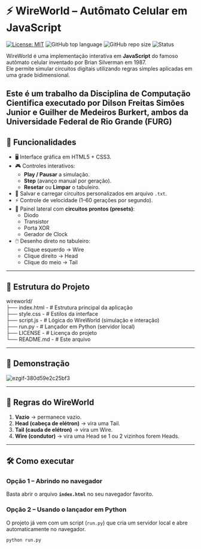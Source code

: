 # ⚡ WireWorld – Autômato Celular em JavaScript

[![License: MIT](https://img.shields.io/badge/License-MIT-yellow.svg)](./LICENSE)
![GitHub top language](https://img.shields.io/github/languages/top/Gui-MB/wireworld)
![GitHub repo size](https://img.shields.io/github/repo-size/Gui-MB/wireworld)
![Status](https://img.shields.io/badge/status-active-success)

WireWorld é uma implementação interativa em **JavaScript** do famoso autômato celular inventado por Brian Silverman em 1987.  
Ele permite simular circuitos digitais utilizando regras simples aplicadas em uma grade bidimensional.


Este é um trabalho da Disciplina de Computação Cientifica executado por Dilson Freitas Simões Junior e Guilher de Medeiros Burkert, ambos da Universidade Federal de Rio Grande (FURG)
---

## 🚀 Funcionalidades

- 🖥️ Interface gráfica em HTML5 + CSS3.
- 🎮 Controles interativos:
  - **Play / Pausar** a simulação.
  - **Step** (avanço manual por geração).
  - **Resetar** ou **Limpar** o tabuleiro.
- 💾 Salvar e carregar circuitos personalizados em arquivo `.txt`.
- ⚡ Controle de velocidade (1–60 gerações por segundo).
- 🔧 Painel lateral com **circuitos prontos (presets)**:
  - Diodo
  - Transistor
  - Porta XOR
  - Gerador de Clock
- 🖱️ Desenho direto no tabuleiro:
  - Clique esquerdo → Wire
  - Clique direito → Head
  - Clique do meio → Tail

---

## 📂 Estrutura do Projeto

wireworld/
<br>
├── index.html    - # Estrutura principal da aplicação<br>
├── style.css     - # Estilos da interface<br>
├── script.js     - # Lógica do WireWorld (simulação e interação)<br>
├── run.py        - # Lançador em Python (servidor local)<br>
├── LICENSE       - # Licença do projeto<br>
└── README.md     - # Este arquivo<br>

---

## 🎥 Demonstração

![ezgif-380d59e2c25bf3](https://github.com/user-attachments/assets/d44e93de-de27-4d41-b6c5-fe7aa0b07dff)

---

## 📜 Regras do WireWorld

1. **Vazio** → permanece vazio.  
2. **Head (cabeça de elétron)** → vira uma Tail.  
3. **Tail (cauda de elétron)** → vira um Wire.  
4. **Wire (condutor)** → vira uma Head se 1 ou 2 vizinhos forem Heads.  

---

## 🛠️ Como executar

### Opção 1 – Abrindo no navegador
Basta abrir o arquivo **`index.html`** no seu navegador favorito.

### Opção 2 – Usando o lançador em Python
O projeto já vem com um script (`run.py`) que cria um servidor local e abre automaticamente no navegador.

```bash
python run.py
